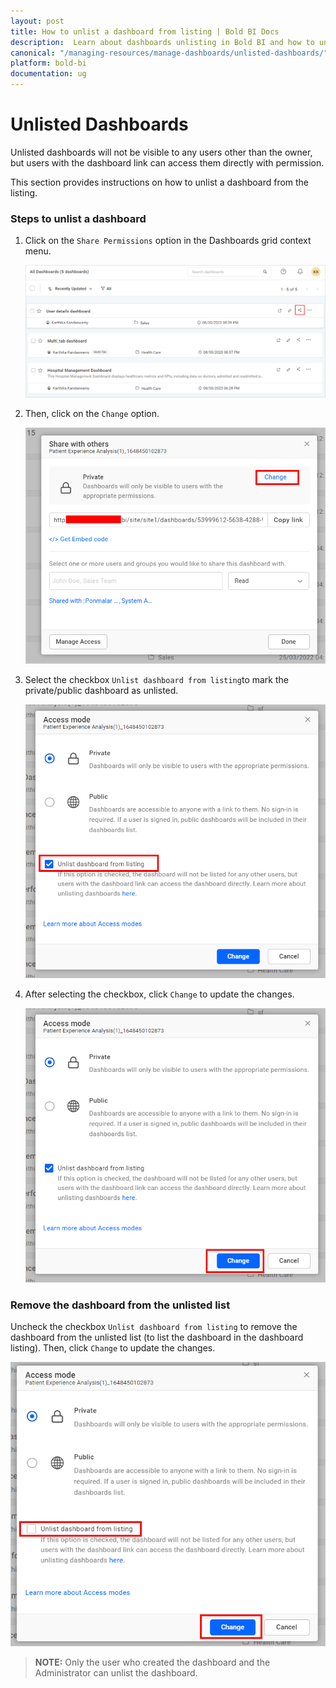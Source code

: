 ```yaml
---
layout: post
title: How to unlist a dashboard from listing | Bold BI Docs
description:  Learn about dashboards unlisting in Bold BI and how to unlist or hide a dashboard from the list of dashboards that are already shared using Bold BI.
canonical: "/managing-resources/manage-dashboards/unlisted-dashboards/" 
platform: bold-bi
documentation: ug
---
```


# Unlisted Dashboards

Unlisted dashboards will not be visible to any users other than the owner, but users with the dashboard link can access them directly with permission.

This section provides instructions on how to unlist a dashboard from the listing.

### Steps to unlist a dashboard

1. Click on the `Share Permissions` option in the Dashboards grid context menu.

	![Manage Permission](/static/assets/managing-resources/manage-dashboards/images/manage-permission-context.png)

2. Then, click on the `Change` option.
    
	![Change Access](/static/assets/managing-resources/manage-dashboards/images/change-access.png#width=45%)

3. Select the checkbox `Unlist dashboard from listing`to mark the private/public dashboard as unlisted.
  
	![Unlist Dashboard](/static/assets/managing-resources/manage-dashboards/images/unlist-dashboard.png#width=45%)

4. After selecting the checkbox, click `Change` to update the changes.

	![Update Unlist](/static/assets/managing-resources/manage-dashboards/images/update-unlist.png#width=45%)
	
### Remove the dashboard from the unlisted list 

Uncheck the checkbox `Unlist dashboard from listing` to remove the dashboard from the unlisted list (to list the dashboard in the dashboard listing). Then, click `Change` to update the changes.

![Remove Unlisted Dashboard](/static/assets/managing-resources/manage-dashboards/images/remove-unlisted.png#width=45%)

> **NOTE:**  Only the user who created the dashboard and the Administrator can unlist the dashboard.	